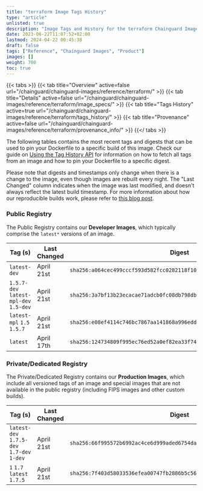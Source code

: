 ```yaml
---
title: "terraform Image Tags History"
type: "article"
unlisted: true
description: "Image Tags and History for the terraform Chainguard Image"
date: 2023-06-22T11:07:52+02:00
lastmod: 2024-04-22 00:45:38
draft: false
tags: ["Reference", "Chainguard Images", "Product"]
images: []
weight: 700
toc: true
---
```


{{< tabs >}}
{{< tab title="Overview" active=false url="/chainguard/chainguard-images/reference/terraform/" >}}
{{< tab title="Details" active=false url="/chainguard/chainguard-images/reference/terraform/image_specs/" >}}
{{< tab title="Tags History" active=true url="/chainguard/chainguard-images/reference/terraform/tags_history/" >}}
{{< tab title="Provenance" active=false url="/chainguard/chainguard-images/reference/terraform/provenance_info/" >}}
{{</ tabs >}}

The following tables contains the most recent tags and digests that can be used to pin your Dockerfile to a specific build of this image. Check our guide on [Using the Tag History API](/chainguard/chainguard-images/using-the-tag-history-api/) for information on how to fetch all tags from an image and how to pin your Dockerfile to a specific digest.

Please note that digests and timestamps only change when there is a change to the image, even though images are rebuilt every night. The "Last Changed" column indicates when the image was last modified, and doesn't always reflect the latest build timestamp. For more information about how our reproducible builds work, please refer to [this blog post](https://www.chainguard.dev/unchained/reproducing-chainguards-reproducible-image-builds).

### Public Registry
The Public Registry contains our **Developer Images**, which typically comprise the `latest*` versions of an image.

| Tag (s)                                 | Last Changed | Digest                                                                    |
|-----------------------------------------|--------------|---------------------------------------------------------------------------|
|  `latest-dev`                           | April 21st   | `sha256:a064cec499cccf593d582fcc0282118f10547bcf14459e30dc47e1213d44bef2` |
|  `1.5.7-dev` `latest-mpl-dev` `1.5-dev` | April 21st   | `sha256:3a7bf13b23ecacae71adcb0fc08db798db25009fb786ad35373d66eec955caee` |
|  `latest-mpl` `1.5` `1.5.7`             | April 21st   | `sha256:e08ef4114c746bc7867aa141868a996edd34e2317f7c93e9a9c5bda5d2f8d049` |
|  `latest`                               | April 17th   | `sha256:124734809f995ec76ed52a0ef82ea33f74f11c1221bc98115b474884234687e4` |


### Private/Dedicated Registry
The Private/Dedicated Registry contains our **Production Images**, which include all versioned tags of an image and special images that are not available in the public registry (including FIPS images and other custom builds).

| Tag (s)                                     | Last Changed | Digest                                                                    |
|---------------------------------------------|--------------|---------------------------------------------------------------------------|
|  `latest-dev` `1.7.5-dev` `1.7-dev` `1-dev` | April 21st   | `sha256:66f995572b6992ac4ce6d999aded6754daf50ab626bb7d1f59b9b1c282d587b3` |
|  `1` `1.7` `latest` `1.7.5`                 | April 21st   | `sha256:7f403d58033536efea00747fb2886b5c56b455849ec0184eeb1ace27f0a82e01` |

